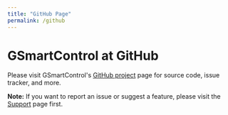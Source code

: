 ```yaml
---
title: "GitHub Page"
permalink: /github
---
```


# GSmartControl at GitHub

Please visit GSmartControl's [GitHub project](https://github.com/ashaduri/gsmartcontrol) page
for source code, issue tracker, and more.

**Note:** If you want to report an issue or suggest a feature, please visit the
[Support](support.md) page first.
